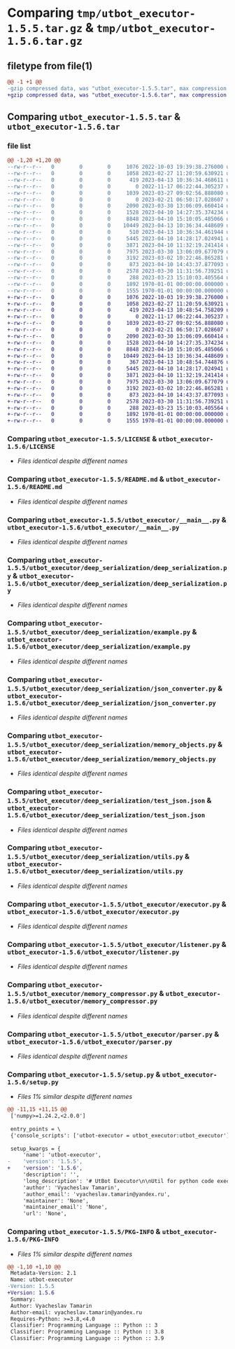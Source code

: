 # Comparing `tmp/utbot_executor-1.5.5.tar.gz` & `tmp/utbot_executor-1.5.6.tar.gz`

## filetype from file(1)

```diff
@@ -1 +1 @@
-gzip compressed data, was "utbot_executor-1.5.5.tar", max compression
+gzip compressed data, was "utbot_executor-1.5.6.tar", max compression
```

## Comparing `utbot_executor-1.5.5.tar` & `utbot_executor-1.5.6.tar`

### file list

```diff
@@ -1,20 +1,20 @@
--rw-r--r--   0        0        0     1076 2022-10-03 19:39:38.276000 utbot_executor-1.5.5/LICENSE
--rw-r--r--   0        0        0     1058 2023-02-27 11:20:59.630921 utbot_executor-1.5.5/README.md
--rw-r--r--   0        0        0      419 2023-04-13 10:36:34.468611 utbot_executor-1.5.5/pyproject.toml
--rw-r--r--   0        0        0        0 2022-11-17 06:22:44.305237 utbot_executor-1.5.5/utbot_executor/__init__.py
--rw-r--r--   0        0        0     1039 2023-03-27 09:02:56.888080 utbot_executor-1.5.5/utbot_executor/__main__.py
--rw-r--r--   0        0        0        0 2023-02-21 06:50:17.028607 utbot_executor-1.5.5/utbot_executor/deep_serialization/__init__.py
--rw-r--r--   0        0        0     2090 2023-03-30 13:06:09.660414 utbot_executor-1.5.5/utbot_executor/deep_serialization/deep_serialization.py
--rw-r--r--   0        0        0     1528 2023-04-10 14:27:35.374234 utbot_executor-1.5.5/utbot_executor/deep_serialization/example.py
--rw-r--r--   0        0        0     8848 2023-04-10 15:10:05.485066 utbot_executor-1.5.5/utbot_executor/deep_serialization/json_converter.py
--rw-r--r--   0        0        0    10449 2023-04-13 10:36:34.448609 utbot_executor-1.5.5/utbot_executor/deep_serialization/memory_objects.py
--rw-r--r--   0        0        0      510 2023-04-13 10:36:34.461944 utbot_executor-1.5.5/utbot_executor/deep_serialization/numpy_serialization.py
--rw-r--r--   0        0        0     5445 2023-04-10 14:28:17.024941 utbot_executor-1.5.5/utbot_executor/deep_serialization/test_json.json
--rw-r--r--   0        0        0     3871 2023-04-10 11:32:19.241414 utbot_executor-1.5.5/utbot_executor/deep_serialization/utils.py
--rw-r--r--   0        0        0     7975 2023-03-30 13:06:09.677079 utbot_executor-1.5.5/utbot_executor/executor.py
--rw-r--r--   0        0        0     3192 2023-03-02 10:22:46.865281 utbot_executor-1.5.5/utbot_executor/listener.py
--rw-r--r--   0        0        0      873 2023-04-10 14:43:37.877093 utbot_executor-1.5.5/utbot_executor/memory_compressor.py
--rw-r--r--   0        0        0     2578 2023-03-30 11:31:56.739251 utbot_executor-1.5.5/utbot_executor/parser.py
--rw-r--r--   0        0        0      288 2023-03-23 15:10:03.405564 utbot_executor-1.5.5/utbot_executor/utils.py
--rw-r--r--   0        0        0     1892 1970-01-01 00:00:00.000000 utbot_executor-1.5.5/setup.py
--rw-r--r--   0        0        0     1555 1970-01-01 00:00:00.000000 utbot_executor-1.5.5/PKG-INFO
+-rw-r--r--   0        0        0     1076 2022-10-03 19:39:38.276000 utbot_executor-1.5.6/LICENSE
+-rw-r--r--   0        0        0     1058 2023-02-27 11:20:59.630921 utbot_executor-1.5.6/README.md
+-rw-r--r--   0        0        0      419 2023-04-13 10:48:54.758209 utbot_executor-1.5.6/pyproject.toml
+-rw-r--r--   0        0        0        0 2022-11-17 06:22:44.305237 utbot_executor-1.5.6/utbot_executor/__init__.py
+-rw-r--r--   0        0        0     1039 2023-03-27 09:02:56.888080 utbot_executor-1.5.6/utbot_executor/__main__.py
+-rw-r--r--   0        0        0        0 2023-02-21 06:50:17.028607 utbot_executor-1.5.6/utbot_executor/deep_serialization/__init__.py
+-rw-r--r--   0        0        0     2090 2023-03-30 13:06:09.660414 utbot_executor-1.5.6/utbot_executor/deep_serialization/deep_serialization.py
+-rw-r--r--   0        0        0     1528 2023-04-10 14:27:35.374234 utbot_executor-1.5.6/utbot_executor/deep_serialization/example.py
+-rw-r--r--   0        0        0     8848 2023-04-10 15:10:05.485066 utbot_executor-1.5.6/utbot_executor/deep_serialization/json_converter.py
+-rw-r--r--   0        0        0    10449 2023-04-13 10:36:34.448609 utbot_executor-1.5.6/utbot_executor/deep_serialization/memory_objects.py
+-rw-r--r--   0        0        0      367 2023-04-13 10:48:54.744876 utbot_executor-1.5.6/utbot_executor/deep_serialization/numpy_serialization.py
+-rw-r--r--   0        0        0     5445 2023-04-10 14:28:17.024941 utbot_executor-1.5.6/utbot_executor/deep_serialization/test_json.json
+-rw-r--r--   0        0        0     3871 2023-04-10 11:32:19.241414 utbot_executor-1.5.6/utbot_executor/deep_serialization/utils.py
+-rw-r--r--   0        0        0     7975 2023-03-30 13:06:09.677079 utbot_executor-1.5.6/utbot_executor/executor.py
+-rw-r--r--   0        0        0     3192 2023-03-02 10:22:46.865281 utbot_executor-1.5.6/utbot_executor/listener.py
+-rw-r--r--   0        0        0      873 2023-04-10 14:43:37.877093 utbot_executor-1.5.6/utbot_executor/memory_compressor.py
+-rw-r--r--   0        0        0     2578 2023-03-30 11:31:56.739251 utbot_executor-1.5.6/utbot_executor/parser.py
+-rw-r--r--   0        0        0      288 2023-03-23 15:10:03.405564 utbot_executor-1.5.6/utbot_executor/utils.py
+-rw-r--r--   0        0        0     1892 1970-01-01 00:00:00.000000 utbot_executor-1.5.6/setup.py
+-rw-r--r--   0        0        0     1555 1970-01-01 00:00:00.000000 utbot_executor-1.5.6/PKG-INFO
```

### Comparing `utbot_executor-1.5.5/LICENSE` & `utbot_executor-1.5.6/LICENSE`

 * *Files identical despite different names*

### Comparing `utbot_executor-1.5.5/README.md` & `utbot_executor-1.5.6/README.md`

 * *Files identical despite different names*

### Comparing `utbot_executor-1.5.5/utbot_executor/__main__.py` & `utbot_executor-1.5.6/utbot_executor/__main__.py`

 * *Files identical despite different names*

### Comparing `utbot_executor-1.5.5/utbot_executor/deep_serialization/deep_serialization.py` & `utbot_executor-1.5.6/utbot_executor/deep_serialization/deep_serialization.py`

 * *Files identical despite different names*

### Comparing `utbot_executor-1.5.5/utbot_executor/deep_serialization/example.py` & `utbot_executor-1.5.6/utbot_executor/deep_serialization/example.py`

 * *Files identical despite different names*

### Comparing `utbot_executor-1.5.5/utbot_executor/deep_serialization/json_converter.py` & `utbot_executor-1.5.6/utbot_executor/deep_serialization/json_converter.py`

 * *Files identical despite different names*

### Comparing `utbot_executor-1.5.5/utbot_executor/deep_serialization/memory_objects.py` & `utbot_executor-1.5.6/utbot_executor/deep_serialization/memory_objects.py`

 * *Files identical despite different names*

### Comparing `utbot_executor-1.5.5/utbot_executor/deep_serialization/test_json.json` & `utbot_executor-1.5.6/utbot_executor/deep_serialization/test_json.json`

 * *Files identical despite different names*

### Comparing `utbot_executor-1.5.5/utbot_executor/deep_serialization/utils.py` & `utbot_executor-1.5.6/utbot_executor/deep_serialization/utils.py`

 * *Files identical despite different names*

### Comparing `utbot_executor-1.5.5/utbot_executor/executor.py` & `utbot_executor-1.5.6/utbot_executor/executor.py`

 * *Files identical despite different names*

### Comparing `utbot_executor-1.5.5/utbot_executor/listener.py` & `utbot_executor-1.5.6/utbot_executor/listener.py`

 * *Files identical despite different names*

### Comparing `utbot_executor-1.5.5/utbot_executor/memory_compressor.py` & `utbot_executor-1.5.6/utbot_executor/memory_compressor.py`

 * *Files identical despite different names*

### Comparing `utbot_executor-1.5.5/utbot_executor/parser.py` & `utbot_executor-1.5.6/utbot_executor/parser.py`

 * *Files identical despite different names*

### Comparing `utbot_executor-1.5.5/setup.py` & `utbot_executor-1.5.6/setup.py`

 * *Files 1% similar despite different names*

```diff
@@ -11,15 +11,15 @@
 ['numpy>=1.24.2,<2.0.0']
 
 entry_points = \
 {'console_scripts': ['utbot-executor = utbot_executor:utbot_executor']}
 
 setup_kwargs = {
     'name': 'utbot-executor',
-    'version': '1.5.5',
+    'version': '1.5.6',
     'description': '',
     'long_description': '# UtBot Executor\n\nUtil for python code execution and state serialization.\n\n## Installation\n\nYou can install module from [PyPI](https://pypi.org/project/utbot-executor/):\n\n```bash\npython -m pip install utbot-executor\n```\n\n## Usage\n\n### From console with socket listener\n\nRun with your `<hostname>` and `<port>` for socket connection\n```bash\n$ python -m utbot_executor <hostname> <port> <logfile> [<loglevel DEBUG | INFO | ERROR>]\n```\n\n### Result format:\n\n```json\n{\n        "status": "success",\n        "isException": bool,\n        "statements": list[int],\n        "missedStatements": list[int],\n        "stateBefore": memory json dump,\n        "stateAfter": memory json dump,\n        "argsIds": list[str],\n        "kwargs": list[str],\n        "resultId": str,\n}\n```\n\nor error format:\n\n```json\n{\n        "status": "fail",\n        "exception": str (traceback),\n}\n```\n\n#### States format\n\nTODO\n\n### Submodule `deep_serialization`\n\nJSON serializer and deserializer for python objects\n\n## Source\n\nGitHub [repository](https://github.com/tamarinvs19/utbot_executor)\n',
     'author': 'Vyacheslav Tamarin',
     'author_email': 'vyacheslav.tamarin@yandex.ru',
     'maintainer': 'None',
     'maintainer_email': 'None',
     'url': 'None',
```

### Comparing `utbot_executor-1.5.5/PKG-INFO` & `utbot_executor-1.5.6/PKG-INFO`

 * *Files 1% similar despite different names*

```diff
@@ -1,10 +1,10 @@
 Metadata-Version: 2.1
 Name: utbot-executor
-Version: 1.5.5
+Version: 1.5.6
 Summary: 
 Author: Vyacheslav Tamarin
 Author-email: vyacheslav.tamarin@yandex.ru
 Requires-Python: >=3.8,<4.0
 Classifier: Programming Language :: Python :: 3
 Classifier: Programming Language :: Python :: 3.8
 Classifier: Programming Language :: Python :: 3.9
```

